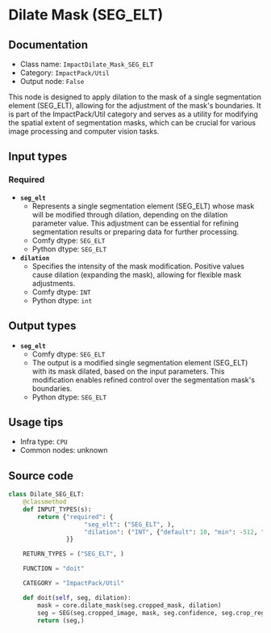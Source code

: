 # Dilate Mask (SEG_ELT)
## Documentation
- Class name: `ImpactDilate_Mask_SEG_ELT`
- Category: `ImpactPack/Util`
- Output node: `False`

This node is designed to apply dilation to the mask of a single segmentation element (SEG_ELT), allowing for the adjustment of the mask's boundaries. It is part of the ImpactPack/Util category and serves as a utility for modifying the spatial extent of segmentation masks, which can be crucial for various image processing and computer vision tasks.
## Input types
### Required
- **`seg_elt`**
    - Represents a single segmentation element (SEG_ELT) whose mask will be modified through dilation, depending on the dilation parameter value. This adjustment can be essential for refining segmentation results or preparing data for further processing.
    - Comfy dtype: `SEG_ELT`
    - Python dtype: `SEG_ELT`
- **`dilation`**
    - Specifies the intensity of the mask modification. Positive values cause dilation (expanding the mask), allowing for flexible mask adjustments.
    - Comfy dtype: `INT`
    - Python dtype: `int`
## Output types
- **`seg_elt`**
    - Comfy dtype: `SEG_ELT`
    - The output is a modified single segmentation element (SEG_ELT) with its mask dilated, based on the input parameters. This modification enables refined control over the segmentation mask's boundaries.
    - Python dtype: `SEG_ELT`
## Usage tips
- Infra type: `CPU`
- Common nodes: unknown


## Source code
```python
class Dilate_SEG_ELT:
    @classmethod
    def INPUT_TYPES(s):
        return {"required": {
                     "seg_elt": ("SEG_ELT", ),
                     "dilation": ("INT", {"default": 10, "min": -512, "max": 512, "step": 1}),
                }}

    RETURN_TYPES = ("SEG_ELT", )

    FUNCTION = "doit"

    CATEGORY = "ImpactPack/Util"

    def doit(self, seg, dilation):
        mask = core.dilate_mask(seg.cropped_mask, dilation)
        seg = SEG(seg.cropped_image, mask, seg.confidence, seg.crop_region, seg.bbox, seg.label, seg.control_net_wrapper)
        return (seg,)

```
